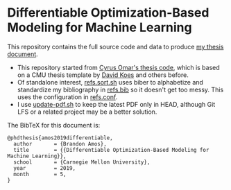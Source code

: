 # Differentiable Optimization-Based Modeling for Machine Learning

This repository contains the full source code and data to produce
[my thesis document](https://github.com/bamos/thesis/blob/master/bamos_thesis.pdf).

+ This repository started from
  [Cyrus Omar's thesis code](https://github.com/cyrus-/thesis),
  which is based on a CMU thesis template
  by [David Koes](http://bits.csb.pitt.edu/)
  and others before.
+ Of standalone interest,
  [refs.sort.sh](https://github.com/bamos/thesis/blob/master/refs.sort.sh)
  uses biber to alphabetize and standardize my bibliography in
  [refs.bib](https://github.com/bamos/thesis/blob/master/refs.bib)
  so it doesn't get too messy.
  This uses the configuration in
  [refs.conf](https://github.com/bamos/thesis/blob/master/refs.conf).
+ I use [update-pdf.sh](https://github.com/bamos/thesis/blob/master/update-pdf.sh)
  to keep the latest PDF only in HEAD, although Git LFS or a related
  project may be a better solution.

The BibTeX for this document is:

```
@phdthesis{amos2019differentiable,
  author       = {Brandon Amos},
  title        = {{Differentiable Optimization-Based Modeling for Machine Learning}},
  school       = {Carnegie Mellon University},
  year         = 2019,
  month        = 5,
}
```
